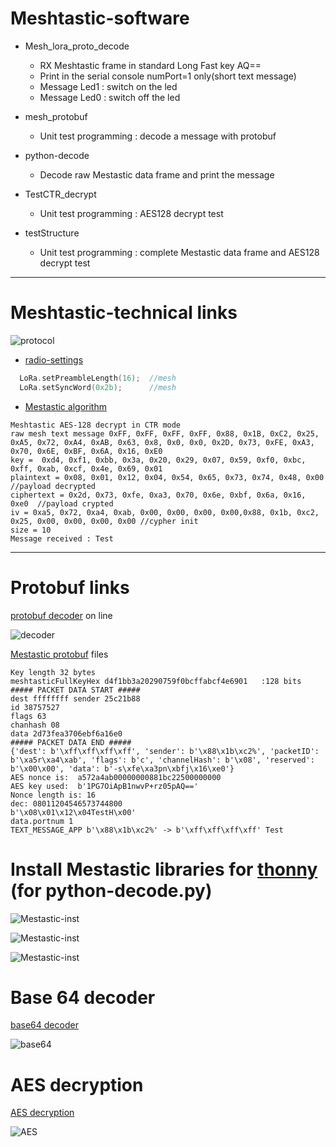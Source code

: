 # Meshtastic-software

- Mesh_lora_proto_decode

	- RX Meshtastic frame in standard Long Fast key AQ== 
	- Print in the serial console numPort=1 only(short text message)
	- Message Led1 : switch on the led
	- Message Led0 : switch off the led
	
- mesh_protobuf

	- Unit test programming : decode a message with protobuf 

- python-decode

	- Decode raw Mestastic data frame and print the message 

- TestCTR_decrypt

	- Unit test programming : AES128 decrypt test

- testStructure

	- Unit test programming : complete Mestastic data frame and AES128 decrypt test
	
***
# Meshtastic-technical links	

![protocol](images/protocol.png "protocol")


- [radio-settings](https://meshtastic.org/docs/overview/radio-settings/)

```cpp
  LoRa.setPreambleLength(16);  //mesh
  LoRa.setSyncWord(0x2b);      //mesh
 ``` 

- [Mestastic algorithm](https://meshtastic.org/docs/overview/mesh-algo/)

```
Meshtastic AES-128 decrypt in CTR mode
raw mesh text message 0xFF, 0xFF, 0xFF, 0xFF, 0x88, 0x1B, 0xC2, 0x25, 0xA5, 0x72, 0xA4, 0xAB, 0x63, 0x8, 0x0, 0x0, 0x2D, 0x73, 0xFE, 0xA3, 0x70, 0x6E, 0xBF, 0x6A, 0x16, 0xE0
key =  0xd4, 0xf1, 0xbb, 0x3a, 0x20, 0x29, 0x07, 0x59, 0xf0, 0xbc, 0xff, 0xab, 0xcf, 0x4e, 0x69, 0x01
plaintext = 0x08, 0x01, 0x12, 0x04, 0x54, 0x65, 0x73, 0x74, 0x48, 0x00 //payload decrypted
ciphertext = 0x2d, 0x73, 0xfe, 0xa3, 0x70, 0x6e, 0xbf, 0x6a, 0x16, 0xe0  //payload crypted
iv = 0xa5, 0x72, 0xa4, 0xab, 0x00, 0x00, 0x00, 0x00,0x88, 0x1b, 0xc2, 0x25, 0x00, 0x00, 0x00, 0x00 //cypher init
size = 10
Message received : Test
```

***
# Protobuf links

[protobuf decoder](https://protogen.marcgravell.com/decode) on line

![decoder](images/decoder.png "decoder")

[Mestastic protobuf](https://github.com/meshtastic/firmware/tree/master/src/mesh/generated/meshtastic) files


```
Key length 32 bytes
meshtasticFullKeyHex d4f1bb3a20290759f0bcffabcf4e6901   :128 bits
##### PACKET DATA START #####
dest ffffffff sender 25c21b88
id 38757527
flags 63
chanhash 08
data 2d73fea3706ebf6a16e0
##### PACKET DATA END #####
{'dest': b'\xff\xff\xff\xff', 'sender': b'\x88\x1b\xc2%', 'packetID': b'\xa5r\xa4\xab', 'flags': b'c', 'channelHash': b'\x08', 'reserved': b'\x00\x00', 'data': b'-s\xfe\xa3pn\xbfj\x16\xe0'}
AES nonce is:  a572a4ab00000000881bc22500000000
AES key used:  b'1PG7OiApB1nwvP+rz05pAQ=='
Nonce length is: 16
dec: 08011204546573744800
b'\x08\x01\x12\x04TestH\x00'
data.portnum 1
TEXT_MESSAGE_APP b'\x88\x1b\xc2%' -> b'\xff\xff\xff\xff' Test
```


# Install Mestastic libraries for [thonny](https://thonny.org/) (for python-decode.py)

![Mestastic-inst](images/mesh_install_thonny01.png "th01")

![Mestastic-inst](images/mesh_install_thonny02.png "th02")

![Mestastic-inst](images/mesh_install_thonny03.png "th03")

# Base 64 decoder

[base64 decoder](https://base64.guru/converter/decode/hex)

![base64](images/base64.png "base64")


# AES decryption

[AES decryption](https://cryptii.com/pipes/aes-encryption)

![AES](images/AES128.png "aes")










